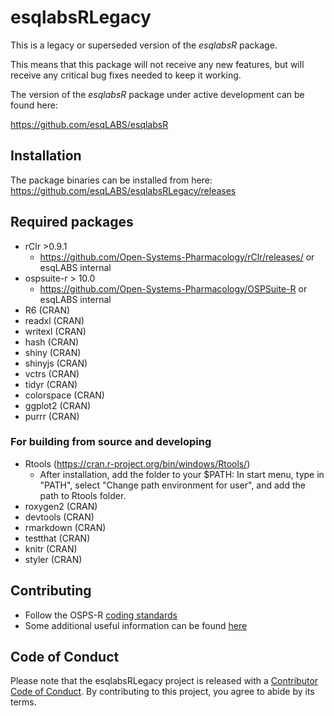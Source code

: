 # esqlabsRLegacy

This is a legacy or superseded version of the *esqlabsR* package.

This means that this package will not receive any new features, but will receive any critical bug fixes needed to keep it working.

The version of the *esqlabsR* package under active development can be found here:

<https://github.com/esqLABS/esqlabsR>

<!-- badges: start -->
  
<!-- badges: end -->

## Installation

The package binaries can be installed from here:
<https://github.com/esqLABS/esqlabsRLegacy/releases>

## Required packages

- rClr >0.9.1
  - https://github.com/Open-Systems-Pharmacology/rClr/releases/ or esqLABS internal
- ospsuite-r > 10.0
  - https://github.com/Open-Systems-Pharmacology/OSPSuite-R or esqLABS internal
- R6 (CRAN)
- readxl (CRAN)
- writexl (CRAN)
- hash (CRAN)
- shiny (CRAN)
- shinyjs (CRAN)
- vctrs (CRAN)
- tidyr (CRAN)
- colorspace (CRAN)
- ggplot2 (CRAN)
- purrr (CRAN)

### For building from source and developing

- Rtools (https://cran.r-project.org/bin/windows/Rtools/)
  - After installation, add the folder to your $PATH: In start menu, type in "PATH", select "Change path environment for user", and add the path to Rtools folder.
- roxygen2 (CRAN)
- devtools (CRAN)
- rmarkdown (CRAN)
- testthat (CRAN)
- knitr (CRAN)
- styler (CRAN)

## Contributing

- Follow the OSPS-R [coding standards](https://github.com/Open-Systems-Pharmacology/Suite/blob/develop/CODING_STANDARDS_R.md)
- Some additional useful information can be found [here](https://github.com/Open-Systems-Pharmacology/OSPSuite-R/wiki/Developer-How-To's)

## Code of Conduct

  Please note that the esqlabsRLegacy project is released with a [Contributor Code of Conduct](https://contributor-covenant.org/version/2/0/CODE_OF_CONDUCT.html). By contributing to this project, you agree to abide by its terms.
